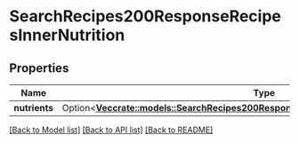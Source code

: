 # SearchRecipes200ResponseRecipesInnerNutrition

## Properties

Name | Type | Description | Notes
------------ | ------------- | ------------- | -------------
**nutrients** | Option<[**Vec<crate::models::SearchRecipes200ResponseRecipesInnerNutritionNutrientsInner>**](searchRecipes_200_response_recipes_inner_nutrition_nutrients_inner.md)> |  | [optional]

[[Back to Model list]](../README.md#documentation-for-models) [[Back to API list]](../README.md#documentation-for-api-endpoints) [[Back to README]](../README.md)


